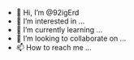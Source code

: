 - 👋 Hi, I’m @92igErd
- 👀 I’m interested in ...
- 🌱 I’m currently learning ...
- 💞️ I’m looking to collaborate on ...
- 📫 How to reach me ...

<!---
92igErd/92igErd is a ✨ special ✨ repository because its `README.md` (this file) appears on your GitHub profile.
You can click the Preview link to take a look at your changes.
--->
